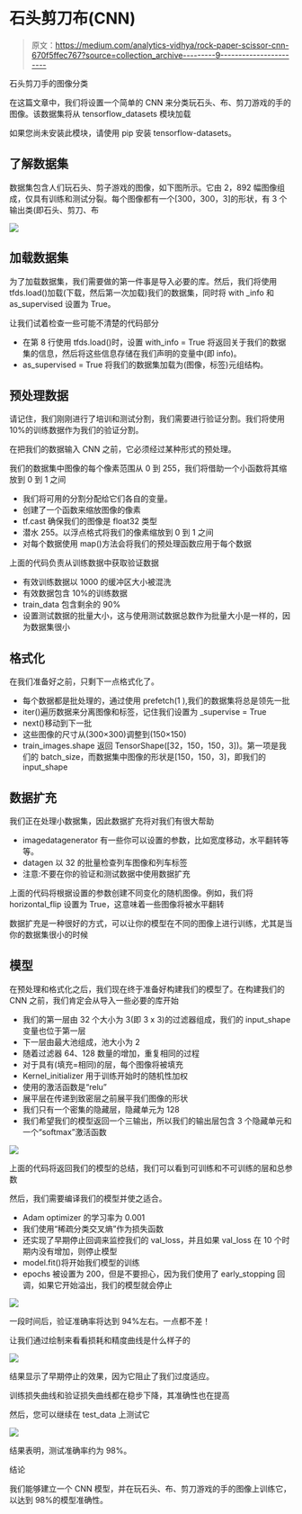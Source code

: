 # 石头剪刀布(CNN)

> 原文：<https://medium.com/analytics-vidhya/rock-paper-scissor-cnn-670f5ffec767?source=collection_archive---------9----------------------->

石头剪刀手的图像分类

在这篇文章中，我们将设置一个简单的 CNN 来分类玩石头、布、剪刀游戏的手的图像。该数据集将从 tensorflow_datasets 模块加载

如果您尚未安装此模块，请使用 pip 安装 tensorflow-datasets。

## 了解数据集

数据集包含人们玩石头、剪子游戏的图像，如下图所示。它由 2，892 幅图像组成，仅具有训练和测试分裂。每个图像都有一个[300，300，3]的形状，有 3 个输出类(即石头、剪刀、布

![](img/f96f09c6077bbb151463d4a4e3f7d89b.png)

## 加载数据集

为了加载数据集，我们需要做的第一件事是导入必要的库。然后，我们将使用 tfds.load()加载(下载，然后第一次加载)我们的数据集，同时将 with _info 和 as_supervised 设置为 True。

让我们试着检查一些可能不清楚的代码部分

*   在第 8 行使用 tfds.load()时，设置 with_info = True 将返回关于我们的数据集的信息，然后将这些信息存储在我们声明的变量中(即 info)。
*   as_supervised = True 将我们的数据集加载为(图像，标签)元组结构。

## 预处理数据

请记住，我们刚刚进行了培训和测试分割，我们需要进行验证分割。我们将使用 10%的训练数据作为我们的验证分割。

在把我们的数据输入 CNN 之前，它必须经过某种形式的预处理。

我们的数据集中图像的每个像素范围从 0 到 255，我们将借助一个小函数将其缩放到 0 到 1 之间

*   我们将可用的分割分配给它们各自的变量。
*   创建了一个函数来缩放图像的像素
*   tf.cast 确保我们的图像是 float32 类型
*   潜水 255。以浮点格式将我们的像素缩放到 0 到 1 之间
*   对每个数据使用 map()方法会将我们的预处理函数应用于每个数据

上面的代码负责从训练数据中获取验证数据

*   有效训练数据以 1000 的缓冲区大小被混洗
*   有效数据包含 10%的训练数据
*   train_data 包含剩余的 90%
*   设置测试数据的批量大小，这与使用测试数据总数作为批量大小是一样的，因为数据集很小

## 格式化

在我们准备好之前，只剩下一点格式化了。

*   每个数据都是批处理的，通过使用 prefetch(1 ),我们的数据集将总是领先一批
*   iter()遍历数据来分离图像和标签，记住我们设置为 _supervise = True
*   next()移动到下一批
*   这些图像的尺寸从(300×300)调整到(150×150)
*   train_images.shape 返回 TensorShape([32，150，150，3])。第一项是我们的 batch_size，而数据集中图像的形状是[150，150，3]，即我们的 input_shape

## 数据扩充

我们正在处理小数据集，因此数据扩充将对我们有很大帮助

*   imagedatagenerator 有一些你可以设置的参数，比如宽度移动，水平翻转等等。
*   datagen 以 32 的批量检查列车图像和列车标签
*   注意:不要在你的验证和测试数据中使用数据扩充

上面的代码将根据设置的参数创建不同变化的随机图像。例如，我们将 horizontal_flip 设置为 True，这意味着一些图像将被水平翻转

数据扩充是一种很好的方式，可以让你的模型在不同的图像上进行训练，尤其是当你的数据集很小的时候

## 模型

在预处理和格式化之后，我们现在终于准备好构建我们的模型了。在构建我们的 CNN 之前，我们肯定会从导入一些必要的库开始

*   我们的第一层由 32 个大小为 3(即 3 x 3)的过滤器组成，我们的 input_shape 变量也位于第一层
*   下一层由最大池组成，池大小为 2
*   随着过滤器 64、128 数量的增加，重复相同的过程
*   对于具有(填充=相同)的层，每个图像将被填充
*   Kernel_initializer 用于训练开始时的随机性加权
*   使用的激活函数是“relu”
*   展平层在传递到致密层之前展平我们图像的形状
*   我们只有一个密集的隐藏层，隐藏单元为 128
*   我们希望我们的模型返回一个三输出，所以我们的输出层包含 3 个隐藏单元和一个“softmax”激活函数

![](img/217631db888c18fad617f3f8892df3ea.png)

上面的代码将返回我们的模型的总结，我们可以看到可训练和不可训练的层和总参数

然后，我们需要编译我们的模型并使之适合。

*   Adam optimizer 的学习率为 0.001
*   我们使用“稀疏分类交叉熵”作为损失函数
*   还实现了早期停止回调来监控我们的 val_loss，并且如果 val_loss 在 10 个时期内没有增加，则停止模型
*   model.fit()将开始我们模型的训练
*   epochs 被设置为 200，但是不要担心，因为我们使用了 early_stopping 回调，如果它开始溢出，我们的模型就会停止

![](img/513ef6fa3aae2abac46ecb74d2892b50.png)

一段时间后，验证准确率将达到 94%左右。一点都不差！

让我们通过绘制来看看损耗和精度曲线是什么样子的

![](img/2e0c9e9f1d50d7eb10228b1ec78dcfb4.png)

结果显示了早期停止的效果，因为它阻止了我们过度适应。

训练损失曲线和验证损失曲线都在稳步下降，其准确性也在提高

然后，您可以继续在 test_data 上测试它

![](img/0a7434c79123bb2e3476ff95130f73f9.png)

结果表明，测试准确率约为 98%。

结论

我们能够建立一个 CNN 模型，并在玩石头、布、剪刀游戏的手的图像上训练它，以达到 98%的模型准确性。